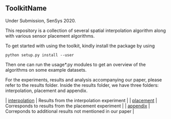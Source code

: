 ToolkitName
------

Under Submission, SenSys 2020.

This repository is a collection of several spatial interpolation algorithm along with various sensor placement algorithms. 


To get started with using the toolkit, kindly install the package by using
```
python setup.py install --user
```

Then one can run the usage*.py modules to get an overview of the algorithms on some example datasets.


For the experiments, results and analysis accompanying our paper, please refer to the results folder.
Inside the results folder, we have three folders: interpolation, placement and appendix.

| [interpolation](https://github.com/researchsubmission1/ToolkitName/tree/master/results/interpolation) |  Results from the interpolation experiment | 
| [placement](https://github.com/researchsubmission1/ToolkitName/tree/master/results/placement) | Corresponds to results from the placement experiment | 
| [appendix](https://github.com/researchsubmission1/ToolkitName/tree/master/results/appendix) | Correponds to additional results not mentioned in our paper | 
